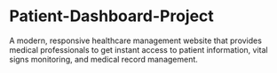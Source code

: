# Patient-Dashboard-Project
A modern, responsive healthcare management website that provides medical professionals to get instant access to patient information, vital signs monitoring, and medical record management.
